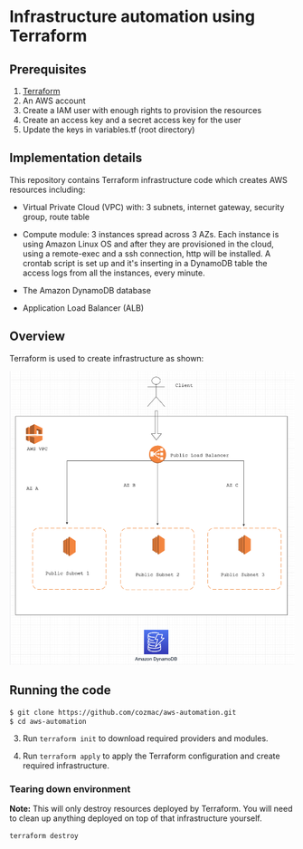 # Infrastructure automation using Terraform

## Prerequisites
1. [Terraform](https://learn.hashicorp.com/terraform/getting-started/install.html)
2. An AWS account
3. Create a IAM user with enough rights to provision the resources
4. Create an access key and a secret access key for the user
5. Update the keys in variables.tf (root directory)

## Implementation details
This repository contains Terraform infrastructure code which creates AWS resources including:

- Virtual Private Cloud (VPC) with: 3 subnets, internet gateway, security group, route table

- Compute module: 3 instances spread across 3 AZs. Each instance is using Amazon Linux OS and after they are provisioned in the cloud, using a remote-exec and a ssh connection, http will be installed. A crontab script is set up and it's inserting in a DynamoDB table the access logs from all the instances, every minute.

- The Amazon DynamoDB database

- Application Load Balancer (ALB)

## Overview
Terraform is used to create infrastructure as shown:

![Infrastructure](images/infrastructure.png)

## Running the code

```
$ git clone https://github.com/cozmac/aws-automation.git
$ cd aws-automation
```

3. Run `terraform init` to download required providers and modules.

4. Run `terraform apply` to apply the Terraform configuration and create required infrastructure.

### Tearing down environment

**Note:** This will only destroy resources deployed by Terraform. You will need to clean up anything deployed on top of that infrastructure yourself.

```bash 
terraform destroy
```
